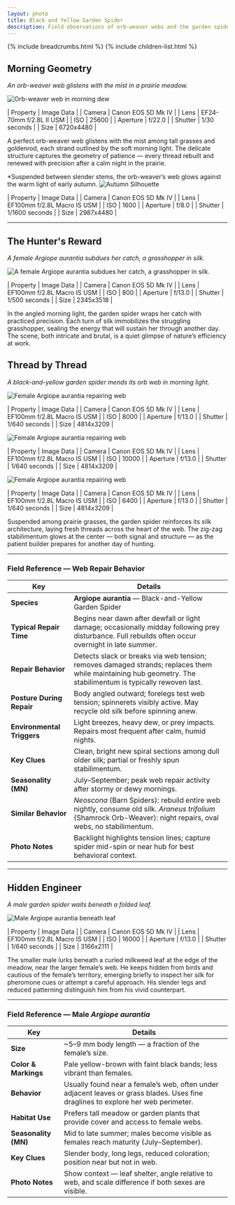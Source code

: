```yaml
---
layout: photo
title: Black and Yellow Garden Spider
description: Field observations of orb-weaver webs and the garden spiders that build them.
---
```


{% include breadcrumbs.html %}
{% include children-list.html %}

## Morning Geometry

*An orb-weaver web glistens with the mist in a prairie meadow.*

![Orb-weaver web in morning dew](/gallery/animals/arachnids/assets/garden-spider/E21A3965.jpg)

| Property | Image Data |
| Camera | Canon EOS 5D Mk IV |
| Lens | EF24-70mm f/2.8L II USM |
| ISO | 25600 |
| Aperture | f/22.0 |
| Shutter | 1/30 seconds |
| Size | 6720x4480 |

A perfect orb-weaver web glistens with the mist among tall grasses and goldenrod, each strand outlined by the soft morning light. The delicate structure captures the geometry of patience — every thread rebuilt and renewed with precision after a calm night in the prairie.

*Suspended between slender stems, the orb-weaver’s web glows against the warm light of early autumn.
![Autumn Silhouette](/gallery/animals/arachnids/assets/garden-spider/E21A4297B.jpg)

| Property | Image Data |
| Camera | Canon EOS 5D Mk IV |
| Lens | EF100mm f/2.8L Macro IS USM |
| ISO | 1600 |
| Aperture | f/8.0 |
| Shutter | 1/1600 seconds |
| Size | 2987x4480 |

---

## The Hunter's Reward

*A female Argiope aurantia subdues her catch, a grasshopper in silk.*

![A female Argiope aurantia subdues her catch, a grasshopper in silk.](/gallery/animals/arachnids/assets/garden-spider/E21A4310B.jpg)

| Property | Image Data |
| Camera | Canon EOS 5D Mk IV |
| Lens | EF100mm f/2.8L Macro IS USM |
| ISO | 800 |
| Aperture | f/13.0 |
| Shutter | 1/500 seconds |
| Size | 2345x3518 |

In the angled morning light, the garden spider wraps her catch with practiced precision. Each turn of silk immobilizes the struggling grasshopper, sealing the energy that will sustain her through another day. The scene, both intricate and brutal, is a quiet glimpse of nature’s efficiency at work.

## Thread by Thread

*A black-and-yellow garden spider mends its orb web in morning light.*

![Female Argiope aurantia repairing web](/gallery/animals/arachnids/assets/garden-spider/E21A4882.jpg)

| Property | Image Data |
| Camera | Canon EOS 5D Mk IV |
| Lens | EF100mm f/2.8L Macro IS USM |
| ISO | 8000 |
| Aperture | f/13.0 |
| Shutter | 1/640 seconds |
| Size | 4814x3209 |

![Female Argiope aurantia repairing web](/gallery/animals/arachnids/assets/garden-spider/E21A4898.jpg)

| Property | Image Data |
| Camera | Canon EOS 5D Mk IV |
| Lens | EF100mm f/2.8L Macro IS USM |
| ISO | 10000 |
| Aperture | f/13.0 |
| Shutter | 1/640 seconds |
| Size | 4814x3209 |

![Female Argiope aurantia repairing web](/gallery/animals/arachnids/assets/garden-spider/E21A4902.jpg)

| Property | Image Data |
| Camera | Canon EOS 5D Mk IV |
| Lens | EF100mm f/2.8L Macro IS USM |
| ISO | 6400 |
| Aperture | f/13.0 |
| Shutter | 1/640 seconds |
| Size | 4814x3209 |

Suspended among prairie grasses, the garden spider reinforces its silk architecture, laying fresh threads across the heart of the web. The zig-zag stabilimentum glows at the center — both signal and structure — as the patient builder prepares for another day of hunting.

---

### Field Reference — Web Repair Behavior

| Key | Details |
|-----|----------|
| **Species** | **Argiope aurantia** — Black-and-Yellow Garden Spider |
| **Typical Repair Time** | Begins near dawn after dewfall or light damage; occasionally midday following prey disturbance. Full rebuilds often occur overnight in late summer. |
| **Repair Behavior** | Detects slack or breaks via web tension; removes damaged strands; replaces them while maintaining hub geometry. The stabilimentum is typically rewoven last. |
| **Posture During Repair** | Body angled outward; forelegs test web tension; spinnerets visibly active. May recycle old silk before spinning anew. |
| **Environmental Triggers** | Light breezes, heavy dew, or prey impacts. Repairs most frequent after calm, humid nights. |
| **Key Clues** | Clean, bright new spiral sections among dull older silk; partial or freshly spun stabilimentum. |
| **Seasonality (MN)** | July–September; peak web repair activity after stormy or dewy mornings. |
| **Similar Behavior** | *Neoscona* (Barn Spiders): rebuild entire web nightly, consume old silk. *Araneus trifolium* (Shamrock Orb-Weaver): night repairs, oval webs, no stabilimentum. |
| **Photo Notes** | Backlight highlights tension lines; capture spider mid-spin or near hub for best behavioral context. |

---

## Hidden Engineer

*A male garden spider waits beneath a folded leaf.*

![Male Argiope aurantia beneath leaf](/gallery/animals/arachnids/assets/garden-spider/E21A4911.jpg)

| Property | Image Data |
| Camera | Canon EOS 5D Mk IV |
| Lens | EF100mm f/2.8L Macro IS USM |
| ISO | 16000 |
| Aperture | f/13.0 |
| Shutter | 1/640 seconds |
| Size | 3166x2111 |

The smaller male lurks beneath a curled milkweed leaf at the edge of the meadow, near the larger female’s web. He keeps hidden from birds and cautious of the female’s territory, emerging briefly to inspect her silk for pheromone cues or attempt a careful approach. His slender legs and reduced patterning distinguish him from his vivid counterpart.

---

### Field Reference — Male *Argiope aurantia*

| Key | Details |
|-----|----------|
| **Size** | ~5–9 mm body length — a fraction of the female’s size. |
| **Color & Markings** | Pale yellow-brown with faint black bands; less vibrant than females. |
| **Behavior** | Usually found near a female’s web, often under adjacent leaves or grass blades. Uses fine draglines to explore her web perimeter. |
| **Habitat Use** | Prefers tall meadow or garden plants that provide cover and access to female webs. |
| **Seasonality (MN)** | Mid to late summer; males become visible as females reach maturity (July–September). |
| **Key Clues** | Slender body, long legs, reduced coloration; position near but not in web. |
| **Photo Notes** | Show context — leaf shelter, angle relative to web, and scale difference if both sexes are visible. |
